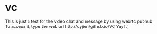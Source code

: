 # VC

This is just a test for the video chat and message by using webrtc pubnub
To access it, type the web url http://cyjien/github.io/VC
Yay! :)
